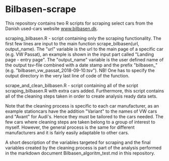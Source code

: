 # Bilbasen-scrape

This repository contains two R scripts for scraping select cars from the Danish used-cars website www.bilbasen.dk. 

scraping_bilbasen.R - script containing only the scraping functionality. The first few lines are input to the main function scrape_bilbasen(url, output_name). The "url" variable is the url to the main page of a specific car (e.g. VW Passat), an example is shown in the input part called "Landing page - entry page". The "output_name" variable is the user defined name of the output tsv-file combined with a date stamp and the prefix "bilbasen_" (e.g. "bilbasen_vw_passat_2018-09-10.tsv"). NB! One has to specify the output directory in the very last line of code of the function. 

scrape_and_clean_bilbasen.R - script containing all of the script scraping_bilbasen.R with extra cars added. Furthermore, this script contains all of the cleaning steps taken in order to create analysis ready data sets.

Note that the cleaning process is specific to each car manufacturer, as an example stationcars have the addition "Variant"  to the names of VW cars and "Avant" for Audi's. Hence they must be tailored to the cars needed. The few cars where cleaning steps are taken belong to a group of interest to myself. However, the general process is the same for different manufacturers and it is fairly easily adaptable to other cars.

A short description of the variables targeted for scraping and the final variables created by the cleaning process is part of the analysis performed in the markdown document Bilbasen_algoritm_test.md in this repository.
